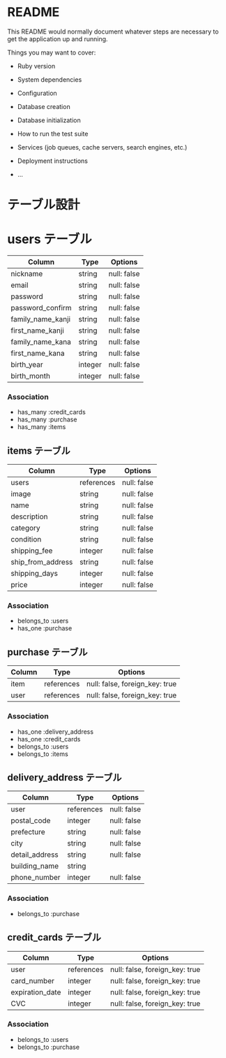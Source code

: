 # README

This README would normally document whatever steps are necessary to get the
application up and running.

Things you may want to cover:

* Ruby version

* System dependencies

* Configuration

* Database creation

* Database initialization

* How to run the test suite

* Services (job queues, cache servers, search engines, etc.)

* Deployment instructions

* ...


# テーブル設計

# users テーブル

| Column           | Type   | Options     |
| ---------------- | ------ | ----------- |
| nickname         | string | null: false |
| email            | string | null: false |
| password         | string | null: false |
| password_confirm | string | null: false |
| family_name_kanji| string | null: false |
| first_name_kanji | string | null: false |
| family_name_kana | string | null: false |
| first_name_kana  | string | null: false |
| birth_year       | integer| null: false |
| birth_month      | integer| null: false |


### Association

- has_many :credit_cards
- has_many :purchase
- has_many :items

## items テーブル

| Column           | Type       | Options     |
| ---------------- | ---------- | ----------- |
| users            | references | null: false |
| image            | string     | null: false |
| name             | string     | null: false |
| description      | string     | null: false |
| category         | string     | null: false |
| condition        | string     | null: false |
| shipping_fee     | integer    | null: false |
| ship_from_address| string     | null: false |
| shipping_days    | integer    | null: false |
| price            | integer    | null: false |



### Association

- belongs_to :users
- has_one :purchase



## purchase テーブル

| Column  | Type       | Options                        |
| ------- | ---------- | ------------------------------ |
| item    | references | null: false, foreign_key: true |
| user    | references | null: false, foreign_key: true |

### Association

- has_one :delivery_address 
- has_one :credit_cards
- belongs_to :users
- belongs_to :items


## delivery_address テーブル

| Column           | Type       | Options     |
| ---------------- | ---------- | ----------- |
| user             | references | null: false |
| postal_code      | integer    | null: false |
| prefecture       | string     | null: false |
| city             | string     | null: false |
| detail_address   | string     | null: false |
| building_name    | string     |             |
| phone_number     | integer    | null: false |


### Association

- belongs_to :purchase


## credit_cards テーブル

| Column          | Type       | Options                        |
| --------------- | ---------- | ------------------------------ |
| user            | references | null: false, foreign_key: true |
| card_number     | integer    | null: false, foreign_key: true |
| expiration_date | integer    | null: false, foreign_key: true |
| CVC             | integer    | null: false, foreign_key: true |

### Association

- belongs_to :users
- belongs_to :purchase